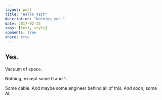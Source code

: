 ```yaml
---
layout: post
title: "Hello test"
description: "Nothing yet."
date: 2017-02-25
tags: [test, style]
comments: true
share: true
---
```



## Yes.

Vacuum of space. 

Nothing, except some 0 and 1.

Some cable. 
And maybe some engineer behind all of this. And soon, some AI.
